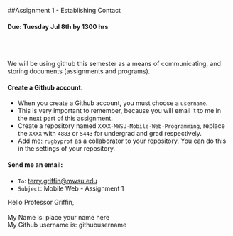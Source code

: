 ##Assignment 1 - Establishing Contact

#### Due: Tuesday Jul 8th by 1300 hrs
<br><br>

We will be using github this semester as a means of communicating, and storing documents (assignments and programs). 	

#### Create a Github account. 
- When you create a Github account, you must choose a `username`. 
- This is very important to remember, because you will email it to me in the next part of this assignment.
- Create a repository named `XXXX-MWSU-Mobile-Web-Programming`, replace the `XXXX` with `4883` or `5443` for undergrad and grad respectively.
- Add me: `rugbyprof` as a collaborator to your repository. You can do this in the settings of your repository.

#### Send me an email:

- `To`: terry.griffin@mwsu.edu
- `Subject`: Mobile Web - Assignment 1 

>
Hello Professor Griffin,<br><br>
My Name is: place your name here<br>
My Github username is: githubusername
